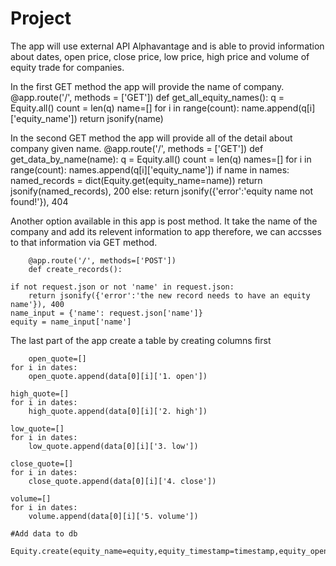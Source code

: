 # Project

The app will use external API Alphavantage and is able to provid information about dates, open price, close price, low price, high price and volume of equity trade for companies.

In the first GET method the app will provide the name of company.
        @app.route('/', methods = ['GET'])
        def get_all_equity_names():
	q = Equity.all()
	count = len(q)
	name=[]
	for i in range(count):
		name.append(q[i]['equity_name'])
	return jsonify(name)
        
        
In the second GET method the app will provide all of the detail about company given name.
        @app.route('/<name>', methods = ['GET'])
def get_data_by_name(name):
	q = Equity.all()
	count = len(q)
	names=[]
	for i in range(count):
		names.append(q[i]['equity_name'])
	if name in names:
		named_records = dict(Equity.get(equity_name=name))
		return jsonify(named_records), 200
	else:
		return jsonify({'error':'equity name not found!'}), 404
 
 Another option available in this app is post method. It take the name of the company and add its relevent information to app therefore, we can accsses to that information via GET method.
        
        @app.route('/', methods=['POST'])
        def create_records():

	if not request.json or not 'name' in request.json:
		return jsonify({'error':'the new record needs to have an equity name'}), 400
	name_input = {'name': request.json['name']}
	equity = name_input['name']
        
The last part of the app create a table by creating columns first

        open_quote=[]
	for i in dates:
		open_quote.append(data[0][i]['1. open'])

	high_quote=[]
	for i in dates:
		high_quote.append(data[0][i]['2. high'])

	low_quote=[]
	for i in dates:
		low_quote.append(data[0][i]['3. low'])

	close_quote=[]
	for i in dates:
		close_quote.append(data[0][i]['4. close'])

	volume=[]
	for i in dates:
		volume.append(data[0][i]['5. volume'])

	#Add data to db

	Equity.create(equity_name=equity,equity_timestamp=timestamp,equity_open=open_quote,equity_high=high_quote,equity_low=low_quote,equity_close=close_quote,equity_volume=volume)
        
